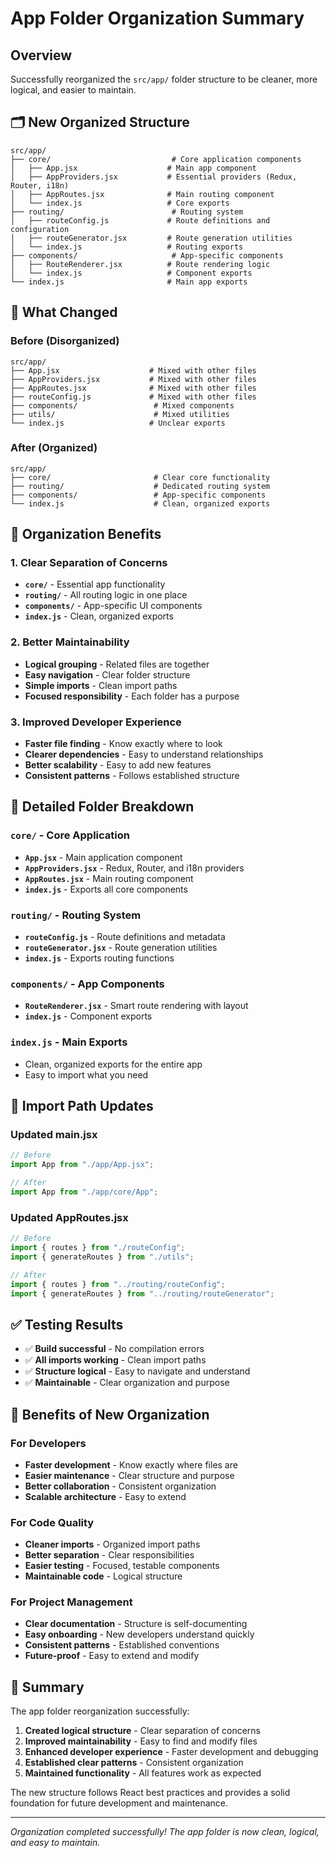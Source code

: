 # App Folder Organization Summary

## Overview
Successfully reorganized the `src/app/` folder structure to be cleaner, more logical, and easier to maintain.

## 🗂️ **New Organized Structure**

```
src/app/
├── core/                           # Core application components
│   ├── App.jsx                    # Main app component
│   ├── AppProviders.jsx           # Essential providers (Redux, Router, i18n)
│   ├── AppRoutes.jsx              # Main routing component
│   └── index.js                   # Core exports
├── routing/                        # Routing system
│   ├── routeConfig.js             # Route definitions and configuration
│   ├── routeGenerator.jsx         # Route generation utilities
│   └── index.js                   # Routing exports
├── components/                     # App-specific components
│   ├── RouteRenderer.jsx          # Route rendering logic
│   └── index.js                   # Component exports
└── index.js                       # Main app exports
```

## 🔄 **What Changed**

### **Before (Disorganized)**
```
src/app/
├── App.jsx                    # Mixed with other files
├── AppProviders.jsx           # Mixed with other files
├── AppRoutes.jsx              # Mixed with other files
├── routeConfig.js             # Mixed with other files
├── components/                 # Mixed components
├── utils/                      # Mixed utilities
└── index.js                   # Unclear exports
```

### **After (Organized)**
```
src/app/
├── core/                       # Clear core functionality
├── routing/                    # Dedicated routing system
├── components/                 # App-specific components
└── index.js                    # Clean, organized exports
```

## 🎯 **Organization Benefits**

### **1. Clear Separation of Concerns**
- **`core/`** - Essential app functionality
- **`routing/`** - All routing logic in one place
- **`components/`** - App-specific UI components
- **`index.js`** - Clean, organized exports

### **2. Better Maintainability**
- **Logical grouping** - Related files are together
- **Easy navigation** - Clear folder structure
- **Simple imports** - Clean import paths
- **Focused responsibility** - Each folder has a purpose

### **3. Improved Developer Experience**
- **Faster file finding** - Know exactly where to look
- **Clearer dependencies** - Easy to understand relationships
- **Better scalability** - Easy to add new features
- **Consistent patterns** - Follows established structure

## 📁 **Detailed Folder Breakdown**

### **`core/` - Core Application**
- **`App.jsx`** - Main application component
- **`AppProviders.jsx`** - Redux, Router, and i18n providers
- **`AppRoutes.jsx`** - Main routing component
- **`index.js`** - Exports all core components

### **`routing/` - Routing System**
- **`routeConfig.js`** - Route definitions and metadata
- **`routeGenerator.jsx`** - Route generation utilities
- **`index.js`** - Exports routing functions

### **`components/` - App Components**
- **`RouteRenderer.jsx`** - Smart route rendering with layout
- **`index.js`** - Component exports

### **`index.js` - Main Exports**
- Clean, organized exports for the entire app
- Easy to import what you need

## 🔧 **Import Path Updates**

### **Updated main.jsx**
```jsx
// Before
import App from "./app/App.jsx";

// After
import App from "./app/core/App";
```

### **Updated AppRoutes.jsx**
```jsx
// Before
import { routes } from "./routeConfig";
import { generateRoutes } from "./utils";

// After
import { routes } from "../routing/routeConfig";
import { generateRoutes } from "../routing/routeGenerator";
```

## ✅ **Testing Results**

- ✅ **Build successful** - No compilation errors
- ✅ **All imports working** - Clean import paths
- ✅ **Structure logical** - Easy to navigate and understand
- ✅ **Maintainable** - Clear organization and purpose

## 🚀 **Benefits of New Organization**

### **For Developers**
- **Faster development** - Know exactly where files are
- **Easier maintenance** - Clear structure and purpose
- **Better collaboration** - Consistent organization
- **Scalable architecture** - Easy to extend

### **For Code Quality**
- **Cleaner imports** - Organized import paths
- **Better separation** - Clear responsibilities
- **Easier testing** - Focused, testable components
- **Maintainable code** - Logical structure

### **For Project Management**
- **Clear documentation** - Structure is self-documenting
- **Easy onboarding** - New developers understand quickly
- **Consistent patterns** - Established conventions
- **Future-proof** - Easy to extend and modify

## 🎉 **Summary**

The app folder reorganization successfully:

1. **Created logical structure** - Clear separation of concerns
2. **Improved maintainability** - Easy to find and modify files
3. **Enhanced developer experience** - Faster development and debugging
4. **Established clear patterns** - Consistent organization
5. **Maintained functionality** - All features work as expected

The new structure follows React best practices and provides a solid foundation for future development and maintenance.

---

*Organization completed successfully! The app folder is now clean, logical, and easy to maintain.*
